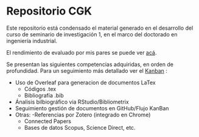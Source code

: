 # Repositorio CGK


Este repositorio está condensado el material generado en el desarrollo del curso de seminario de investigación 1, en el marco del doctorado en ingeniería industrial.

El rendimiento de evaluado por mis pares se puede ver [acá](https://app.peergrade.io/student/courses/2b248f98-bad9-4c72-871d-ea957f11f241).

Se presentan las siguientes competencias adquiridas, en orden de profundidad. Para un seguimiento más detallado ver el [Kanban](https://github.com/Crisgkett/PUCV_EII_PHD_Seminario_1/projects/1)  :
- Uso de Overleaf para generacion de documentos LaTex
  - Códigos .tex
  - Bibliografía .bib
- Ánalisis bilbiográfico via RStudio/Bibliometrix
- Seguimiento gestión de documentos en GitHub/Flujo KanBan
- Otras:
  -Referencias por Zotero (integrado en Chrome)
  - Connected Papers
  - Bases de datos Scopus, Science Direct, etc.



